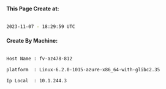 
   
#### This Page Create at:

```bash

2023-11-07 - 18:29:59 UTC

```

#### Create By Machine:

```bash

Host Name : fv-az478-812

platform  : Linux-6.2.0-1015-azure-x86_64-with-glibc2.35

Ip Local  : 10.1.244.3

```

